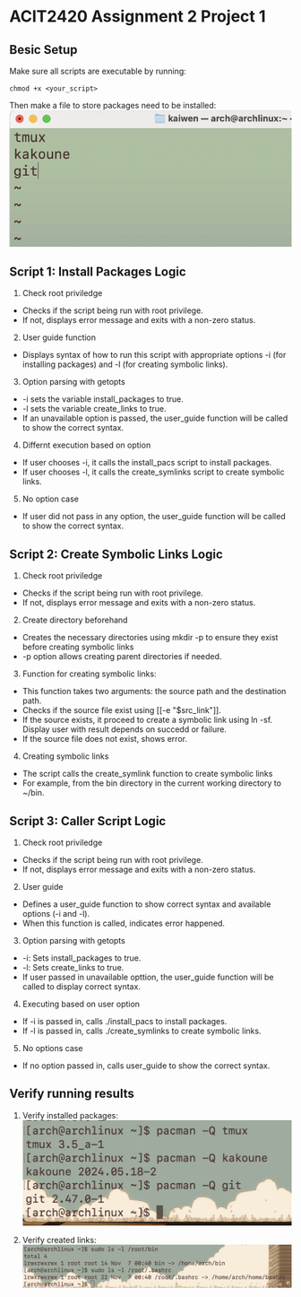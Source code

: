 # ACIT2420 Assignment 2 Project 1

## Besic Setup

Make sure all scripts are executable by running:

```
chmod +x <your_script>
```

Then make a file to store packages need to be installed:
![packages](/imgs/packages.png)

## Script 1: Install Packages Logic

1. Check root priviledge

- Checks if the script being run with root privilege.
- If not, displays error message and exits with a non-zero status.

2. User guide function

- Displays syntax of how to run this script with appropriate options -i (for installing packages) and -l (for creating symbolic links).

3. Option parsing with getopts

- -i sets the variable install_packages to true.
- -l sets the variable create_links to true.
- If an unavailable option is passed, the user_guide function will be called to show the correct syntax.

4. Differnt execution based on option

- If user chooses -i, it calls the install_pacs script to install packages.
- If user chooses -l, it calls the create_symlinks script to create symbolic links.

5. No option case

- If user did not pass in any option, the user_guide function will be called to show the correct syntax.

## Script 2: Create Symbolic Links Logic

1. Check root priviledge

- Checks if the script being run with root privilege.
- If not, displays error message and exits with a non-zero status.

2. Create directory beforehand

- Creates the necessary directories using mkdir -p to ensure they exist before creating symbolic links
- -p option allows creating parent directories if needed.

3. Function for creating symbolic links:

- This function takes two arguments: the source path and the destination path.
- Checks if the source file exist using [[-e "$src_link"]].
- If the source exists, it proceed to create a symbolic link using ln -sf. Display user with result depends on succedd or failure.
- If the source file does not exist, shows error.

4. Creating symbolic links

- The script calls the create_symlink function to create symbolic links
- For example, from the bin directory in the current working directory to ~/bin.

## Script 3: Caller Script Logic

1. Check root priviledge

- Checks if the script being run with root privilege.
- If not, displays error message and exits with a non-zero status.

2. User guide

- Defines a user_guide function to show correct syntax and available options (-i and -l).
- When this function is called, indicates error happened.

3. Option parsing with getopts

- -i: Sets install_packages to true.
- -l: Sets create_links to true.
- If user passed in unavailable opttion, the user_guide function will be called to display correct syntax.

4. Executing based on user option

- If -i is passed in, calls ./install_pacs to install packages.
- If -l is passed in, calls ./create_symlinks to create symbolic links.

5. No options case

- If no option passed in, calls user_guide to show the correct syntax.

## Verify running results

1. Verify installed packages:
   ![verify_pacs](/imgs/verify_pacs.png)

2. Verify created links:
   ![verify_links](/imgs/verify_links.png)
